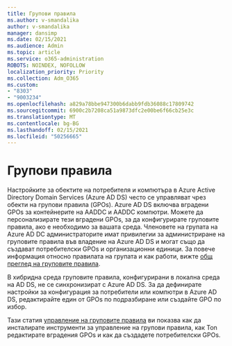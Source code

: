 ```yaml
---
title: Групови правила
ms.author: v-smandalika
author: v-smandalika
manager: dansimp
ms.date: 02/15/2021
ms.audience: Admin
ms.topic: article
ms.service: o365-administration
ROBOTS: NOINDEX, NOFOLLOW
localization_priority: Priority
ms.collection: Adm_O365
ms.custom:
- "8303"
- "9003234"
ms.openlocfilehash: a829a78bbe947300b6dabb9fdb36088c17809742
ms.sourcegitcommit: 6900c2b7208ca51a9873dfc2e00be6f66cb25e3c
ms.translationtype: MT
ms.contentlocale: bg-BG
ms.lasthandoff: 02/15/2021
ms.locfileid: "50256665"
---
```

# <a name="group-policy"></a>Групови правила

Настройките за обектите на потребителя и компютъра в Azure Active Directory Domain Services (Azure AD DS) често се управляват чрез обекти на групови правила (GPOs). Azure AD DS включва вградени GPOs за контейнерите на AADDC и AADDC компютри. Можете да персонализирате тези вградени GPOs, за да конфигурирате груповите правила, ако е необходимо за вашата среда. Членовете на групата на Azure AD DC администраторите имат привилегии за администриране на груповите правила във владение на Azure AD DS и могат също да създават потребителски GPOs и организационни единици. За повече информация относно правилата на групата и как работи, вижте [общ преглед на груповите правила](https://docs.microsoft.com/previous-versions/windows/it-pro/windows-server-2012-R2-and-2012/hh831791(v=ws.11)).

В хибридна среда груповите правила, конфигурирани в локална среда на AD DS, не се синхронизират с Azure AD DS. За да дефинирате настройки за конфигурация за потребители или компютри в Azure AD DS, редактирайте един от GPOs по подразбиране или създайте GPO по избор.

Тази статия [управление на груповите правила](https://docs.microsoft.com/azure/active-directory-domain-services/manage-group-policy) ви показва как да инсталирате инструменти за управление на групови правила, как Ton редактирате вградения GPOs и как да създадете потребителски GPOs.



